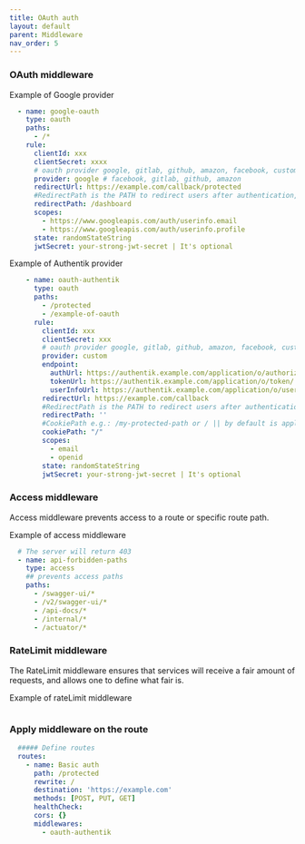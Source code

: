 ```yaml
---
title: OAuth auth
layout: default
parent: Middleware
nav_order: 5
---
```


### OAuth middleware

Example of Google provider

```yaml
  - name: google-oauth
    type: oauth
    paths:
      - /*
    rule:
      clientId: xxx
      clientSecret: xxxx
      # oauth provider google, gitlab, github, amazon, facebook, custom
      provider: google # facebook, gitlab, github, amazon
      redirectUrl: https://example.com/callback/protected
      #RedirectPath is the PATH to redirect users after authentication, e.g: /my-protected-path/dashboard
      redirectPath: /dashboard
      scopes:
        - https://www.googleapis.com/auth/userinfo.email
        - https://www.googleapis.com/auth/userinfo.profile
      state: randomStateString
      jwtSecret: your-strong-jwt-secret | It's optional

```

Example of Authentik provider

```yaml
    - name: oauth-authentik
      type: oauth
      paths:
        - /protected
        - /example-of-oauth
      rule:
        clientId: xxx
        clientSecret: xxx
        # oauth provider google, gitlab, github, amazon, facebook, custom
        provider: custom
        endpoint:
          authUrl: https://authentik.example.com/application/o/authorize/
          tokenUrl: https://authentik.example.com/application/o/token/
          userInfoUrl: https://authentik.example.com/application/o/userinfo/
        redirectUrl: https://example.com/callback
        #RedirectPath is the PATH to redirect users after authentication, e.g: /my-protected-path/dashboard
        redirectPath: ''
        #CookiePath e.g.: /my-protected-path or / || by default is applied on a route path
        cookiePath: "/"
        scopes:
          - email
          - openid
        state: randomStateString
        jwtSecret: your-strong-jwt-secret | It's optional

```
### Access middleware

Access middleware prevents access to a route or specific route path.

Example of access middleware
```yaml
  # The server will return 403
  - name: api-forbidden-paths
    type: access
    ## prevents access paths
    paths:
      - /swagger-ui/*
      - /v2/swagger-ui/*
      - /api-docs/*
      - /internal/*
      - /actuator/*
```
### RateLimit middleware

The RateLimit middleware ensures that services will receive a fair amount of requests, and allows one to define what fair is.

Example of rateLimit middleware
```yaml

```

### Apply middleware on the route

```yaml
  ##### Define routes
  routes:
    - name: Basic auth
      path: /protected
      rewrite: /
      destination: 'https://example.com'
      methods: [POST, PUT, GET]
      healthCheck:
      cors: {}
      middlewares:
        - oauth-authentik
```
